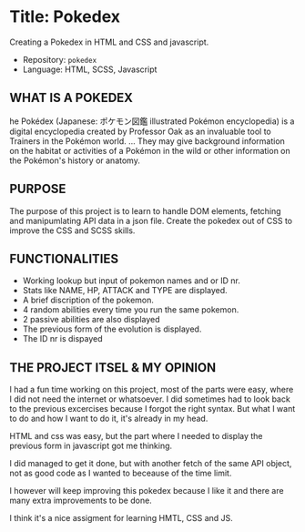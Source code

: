 # Title: Pokedex

Creating a Pokedex in HTML and CSS and javascript.

- Repository: `pokedex`
- Language: HTML, SCSS, Javascript

## WHAT IS A POKEDEX
he Pokédex (Japanese: ポケモン図鑑 illustrated Pokémon encyclopedia) is a digital encyclopedia created by Professor Oak as an invaluable tool to Trainers in the Pokémon world. ... They may give background information on the habitat or activities of a Pokémon in the wild or other information on the Pokémon's history or anatomy.

## PURPOSE
The purpose of this project is to learn to handle DOM elements, fetching and manipumlating API data in a json file.
Create the pokedex out of CSS to improve the CSS and SCSS skills.

## FUNCTIONALITIES
- Working lookup but input of pokemon names and or ID nr.
- Stats like NAME, HP, ATTACK and TYPE are displayed.
- A brief discription of the pokemon.
- 4 random abilities every time you run the same pokemon.
- 2 passive abilities are also displayed
- The previous form of the evolution is displayed.
- The ID nr is dispayed

## THE PROJECT ITSEL & MY OPINION
I had a fun time working on this project, most of the parts were easy, where I did not need the internet or whatsoever. I did sometimes had to look back to the previous excercises because I forgot the right syntax. But what I want to do and how I want to do it, it's already in my head.

HTML and css was easy, but the part where I needed to display the previous form in javascript got me thinking.

I did managed to get it done, but with another fetch of the same API object, not as good code as I wanted to beceause of the time limit.

I however will keep improving this pokedex because I like it and there are many extra improvements to be done.

I think it's a nice assigment for learning HMTL, CSS and JS.

